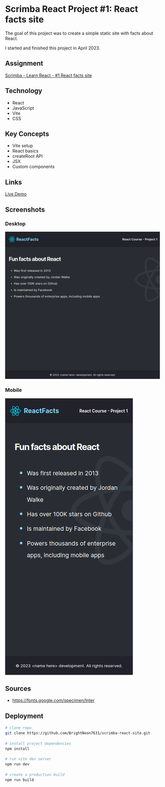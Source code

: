 # Scrimba React Project #1: React facts site

The goal of this project was to create a simple static site with facts about React.

I started and finished this project in April 2023.

## Assignment

[Scrimba - Learn React - #1 React facts site](https://scrimba.com/learn/learnreact)

## Technology

- React
- JavaScript
- Vite
- CSS

## Key Concepts

- Vite setup
- React basics
- createRoot API
- JSX
- Custom components

## Links

[Live Demo](https://bn7631-scrimba-react-site.pages.dev)

## Screenshots

### Desktop

![Desktop Screenshot](screenshots/desktop.png)

### Mobile

![Mobile Screenshot](screenshots/mobile.png)

## Sources

- https://fonts.google.com/specimen/Inter

## Deployment

```bash
# clone repo
git clone https://github.com/BrightNeon7631/scrimba-react-site.git

# install project dependencies
npm install

# run vite dev server
npm run dev

# create a production build
npm run build
```
